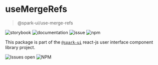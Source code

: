 # useMergeRefs
> @spark-ui/use-merge-refs

![storybook](https://img.shields.io/badge/storybook-black?logo=storybook&link=https%3A%2F%2Fsparkui.vercel.app%2F%3Fpath%3D%2Fdocs%2Fhooks-usemergerefs--docs)
![documentation](https://img.shields.io/badge/documentation-black?logo=googledocs&link=https%3A%2F%2Fsparkui-adv.vercel.app%2Fdocs%2Fhooks%2Fuse-merge-refs)
![issue](https://img.shields.io/badge/report%20a%20bug-black?logo=openbugbounty&logoColor=red&link=https%3A%2F%2Fgithub.com%2Fadevinta%2Fspark%2Fissues%2Fnew%3F%26projects%3D4%26template%3Dbug-report.yml%26assignees%3D%26labels%3Dhook%2Cuse-merge-refs)
![npm](https://img.shields.io/npm/dt/%40spark-ui/use-merge-refs?logo=npm&labelColor=black&link=https%3A%2F%2Fwww.npmjs.com%2Fpackage%2F%40spark-ui%2Fuse-merge-refs)


This package is part of the [`@spark-ui`](https://github.com/adevinta/spark) react-js user interface component library project.

![Issues open](https://img.shields.io/github/issues-search/adevinta/spark?query=is%3Aopen%20label%3Ahook%20label%3Ause-merge-refs&logo=openbugbounty&logoColor=red&label=issues%20open&color=red&link=https%3A%2F%2Fgithub.com%2Fadevinta%2Fspark%2Fissues%3Fq%3Dis%253Aopen%2Blabel%253Ahook%2Blabel%253Ause-merge-refs)
![NPM](https://img.shields.io/npm/l/%40spark-ui%2Fuse-merge-refs)
